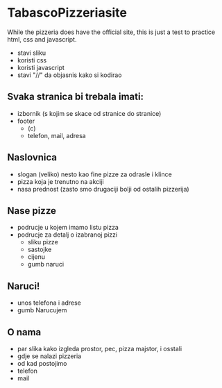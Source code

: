 # TabascoPizzeriasite

While the pizzeria does have the official site, this is just a test to practice html, css and javascript.

- stavi sliku
- koristi css
- koristi javascript
- stavi "//" da objasnis kako si kodirao

## Svaka stranica bi trebala imati:

- izbornik (s kojim se skace od stranice do stranice)
- footer
  - (c)
  - telefon, mail, adresa

## Naslovnica

- slogan (veliko) nesto kao fine pizze za odrasle i klince
- pizza koja je trenutno na akciji
- nasa prednost (zasto smo drugaciji bolji od ostalih pizzerija)

## Nase pizze

- podrucje u kojem imamo listu pizza
- podrucje za detalj o izabranoj pizzi
  - sliku pizze
  - sastojke
  - cijenu
  - gumb naruci

## Naruci!

- unos telefona i adrese
- gumb Narucujem

## O nama

- par slika kako izgleda prostor, pec, pizza majstor, i osstali
- gdje se nalazi pizzeria
- od kad postojimo
- telefon
- mail

